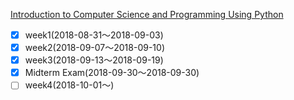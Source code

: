[Introduction to Computer Science and Programming Using Python](https://courses.edx.org/courses/course-v1:MITx+6.00.1x+2T2018/course/)

- [x] week1(2018-08-31〜2018-09-03)
- [x] week2(2018-09-07〜2018-09-10)
- [x] week3(2018-09-13〜2018-09-19)
- [x] Midterm Exam(2018-09-30〜2018-09-30)
- [ ] week4(2018-10-01〜)

